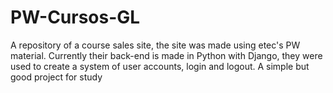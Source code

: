 # PW-Cursos-GL
A repository of a course sales site, the site was made using etec's PW material. Currently their back-end is made in Python with Django, they were used to create a system of user accounts, login and logout. A simple but good project for study
